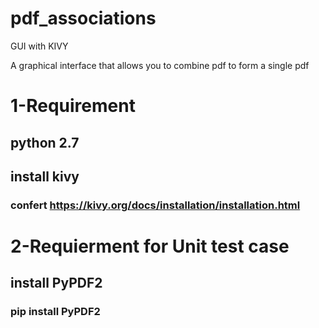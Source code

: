 # pdf_associations
GUI with  KIVY

A graphical interface that allows you to combine pdf to form a single pdf

# 1-Requirement

## python 2.7

## install kivy
### confert https://kivy.org/docs/installation/installation.html

# 2-Requierment for Unit test case

## install PyPDF2
###  pip install PyPDF2
